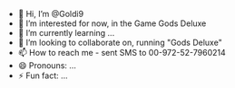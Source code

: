 - 👋 Hi, I’m @Goldi9
- 👀 I’m interested for now, in the Game Gods Deluxe
- 🌱 I’m currently learning ...
- 💞️ I’m looking to collaborate on, running "Gods Deluxe"
- 📫 How to reach me - sent SMS to 00-972-52-7960214
- 😄 Pronouns: ...
- ⚡ Fun fact: ...

<!---
Goldi9/Goldi9 is a ✨ special ✨ repository because its `README.md` (this file) appears on your GitHub profile.
You can click the Preview link to take a look at your changes.
--->
